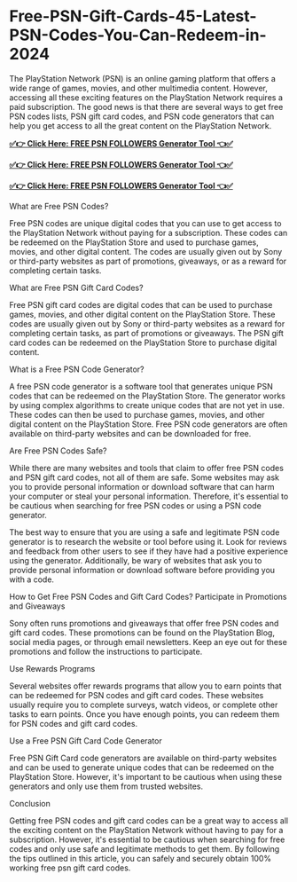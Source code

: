 # Free-PSN-Gift-Cards-45-Latest-PSN-Codes-You-Can-Redeem-in-2024
The PlayStation Network (PSN) is an online gaming platform that offers a wide range of games, movies, and other multimedia content. However, accessing all these exciting features on the PlayStation Network requires a paid subscription. The good news is that there are several ways to get free PSN codes lists, PSN gift card codes, and PSN code generators that can help you get access to all the great content on the PlayStation Network.


**[✅👉 Click Here: FREE PSN FOLLOWERS Generator Tool 👈✅](https://usaofferzon.com/psn)**



**[✅👉 Click Here: FREE PSN FOLLOWERS Generator Tool 👈✅](https://usaofferzon.com/alloffergiftcard)**



**[✅👉 Click Here: FREE PSN FOLLOWERS Generator Tool 👈✅](https://usaofferzon.com/giftcard)**




What are Free PSN Codes?

Free PSN codes are unique digital codes that you can use to get access to the PlayStation Network without paying for a subscription. These codes can be redeemed on the PlayStation Store and used to purchase games, movies, and other digital content. The codes are usually given out by Sony or third-party websites as part of promotions, giveaways, or as a reward for completing certain tasks.

What are Free PSN Gift Card Codes?

Free PSN gift card codes are digital codes that can be used to purchase games, movies, and other digital content on the PlayStation Store. These codes are usually given out by Sony or third-party websites as a reward for completing certain tasks, as part of promotions or giveaways. The PSN gift card codes can be redeemed on the PlayStation Store to purchase digital content.

What is a Free PSN Code Generator?

A free PSN code generator is a software tool that generates unique PSN codes that can be redeemed on the PlayStation Store. The generator works by using complex algorithms to create unique codes that are not yet in use. These codes can then be used to purchase games, movies, and other digital content on the PlayStation Store. Free PSN code generators are often available on third-party websites and can be downloaded for free.

Are Free PSN Codes Safe?

While there are many websites and tools that claim to offer free PSN codes and PSN gift card codes, not all of them are safe. Some websites may ask you to provide personal information or download software that can harm your computer or steal your personal information. Therefore, it's essential to be cautious when searching for free PSN codes or using a PSN code generator.

The best way to ensure that you are using a safe and legitimate PSN code generator is to research the website or tool before using it. Look for reviews and feedback from other users to see if they have had a positive experience using the generator. Additionally, be wary of websites that ask you to provide personal information or download software before providing you with a code.

How to Get Free PSN Codes and Gift Card Codes? Participate in Promotions and Giveaways

Sony often runs promotions and giveaways that offer free PSN codes and gift card codes. These promotions can be found on the PlayStation Blog, social media pages, or through email newsletters. Keep an eye out for these promotions and follow the instructions to participate.

Use Rewards Programs

Several websites offer rewards programs that allow you to earn points that can be redeemed for PSN codes and gift card codes. These websites usually require you to complete surveys, watch videos, or complete other tasks to earn points. Once you have enough points, you can redeem them for PSN codes and gift card codes.

Use a Free PSN Gift Card Code Generator

Free PSN Gift Card code generators are available on third-party websites and can be used to generate unique codes that can be redeemed on the PlayStation Store. However, it's important to be cautious when using these generators and only use them from trusted websites.

Conclusion

Getting free PSN codes and gift card codes can be a great way to access all the exciting content on the PlayStation Network without having to pay for a subscription. However, it's essential to be cautious when searching for free codes and only use safe and legitimate methods to get them. By following the tips outlined in this article, you can safely and securely obtain 100% working free psn gift card codes.
